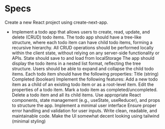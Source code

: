 # Specs

Create a new React project using create-next-app.

- Implement a todo app that allows users to create, read, update, and delete (CRUD) todo items.
  The todo app should have a tree-like structure, where each todo item can have child todo items, forming a recursive hierarchy.
  All CRUD operations should be performed locally within the client state, without relying on any server-side functionality or APIs.
  State should save to and load from localStorage
  The app should display the todo items in a nested list format, reflecting the tree structure.
  Users should be able to expand and collapse the child todo items.
  Each todo item should have the following properties:
  Title (string)
  Completed (boolean)
  Implement the following features:
  Add a new todo item as a child of an existing todo item or as a root-level item.
  Edit the properties of a todo item.
  Mark a todo item as completed/uncompleted.
  Delete a todo item and all its child items.
  Use appropriate React components, state management (e.g., useState, useReducer), and props to structure the app.
  Implement a minimal user interface
  Ensure proper error handling and validation for user inputs.
  Write clean, readable, and maintainable code.
  Make the UI somewhat decent looking using tailwind (minimal styling)
